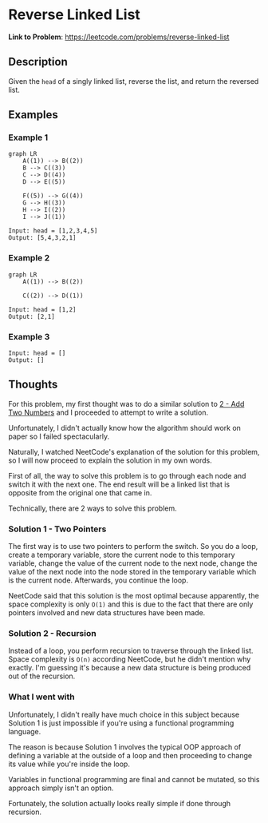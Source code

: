 # Reverse Linked List

**Link to Problem**: https://leetcode.com/problems/reverse-linked-list

## Description

Given the `head` of a singly linked list, reverse the list, and return the reversed list.

## Examples

### Example 1

```mermaid
graph LR
    A((1)) --> B((2))
    B --> C((3))
    C --> D((4))
    D --> E((5))

    F((5)) --> G((4))
    G --> H((3))
    H --> I((2))
    I --> J((1))
```

```
Input: head = [1,2,3,4,5]
Output: [5,4,3,2,1]
```

### Example 2

```mermaid
graph LR
    A((1)) --> B((2))

    C((2)) --> D((1))
```

```
Input: head = [1,2]
Output: [2,1]
```

### Example 3

```
Input: head = []
Output: []
```

## Thoughts

For this problem, my first thought was to do a similar solution to [2 - Add Two Numbers](../00002_add_two_numbers) and I proceeded to attempt to write a solution.

Unfortunately, I didn't actually know how the algorithm should work on paper so I failed spectacularly.

Naturally, I watched NeetCode's explanation of the solution for this problem, so I will now proceed to
explain the solution in my own words.

First of all, the way to solve this problem is to go through each node and switch it with the next one.
The end result will be a linked list that is opposite from the original one that came in.

Technically, there are 2 ways to solve this problem.

### Solution 1 - Two Pointers

The first way is to use two pointers to perform the switch. So you do a loop, create a temporary variable,
store the current node to this temporary variable, change the value of the current node to the next node,
change the value of the next node into the node stored in the temporary variable which is the current node.
Afterwards, you continue the loop.

NeetCode said that this solution is the most optimal because apparently, the space complexity is only `O(1)`
and this is due to the fact that there are only pointers involved and new data structures have been made.

### Solution 2 - Recursion

Instead of a loop, you perform recursion to traverse through the linked list. Space complexity is `O(n)`
according NeetCode, but he didn't mention why exactly. I'm guessing it's because a new data structure
is being produced out of the recursion.

### What I went with

Unfortunately, I didn't really have much choice in this subject because Solution 1 is just impossible if
you're using a functional programming language.

The reason is because Solution 1 involves the typical OOP approach of defining a variable at the outside
of a loop and then proceeding to change its value while you're inside the loop.

Variables in functional programming are final and cannot be mutated, so this approach simply isn't an option.

Fortunately, the solution actually looks really simple if done through recursion.
